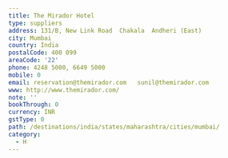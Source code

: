 ```yaml
---
title: The Mirador Hotel
type: suppliers
address: 131/B, New Link Road  Chakala  Andheri (East)
city: Mumbai
country: India
postalCode: 400 099
areaCode: '22'
phone: 4248 5000, 6649 5000
mobile: 0
email: reservation@themirador.com   sunil@themirador.com
www: http://www.themirador.com/
note: ''
bookThrough: 0
currency: INR
gstType: 0
path: /destinations/india/states/maharashtra/cities/mumbai/
category:
  - H
---
```



